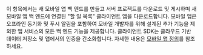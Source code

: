 
이 항목에서는 새 모바일 앱 백 엔드를 만들고 서버 프로젝트를 다운로드 및 게시하며 새 모바일 앱 백 엔드에 연결된 "할 일 목록" 클라이언트 앱을 다운로드합니다. 모바일 앱은 오프라인 동기화 및 푸시 알림을 포함하여 모바일 개발자를 위해 설계된 추가 기능을 제외한 앱 서비스의 모든 백 엔드 기능을 제공합니다. 클라이언트 SDK는 클라우드 기반 데이터 저장소 및 앱에서의 인증을 간소화합니다. 자세한 내용은 [모바일 앱 정의](app-service-mobile-value-prop.md)를 참조하세요.

<!---HONumber=Nov15_HO4-->